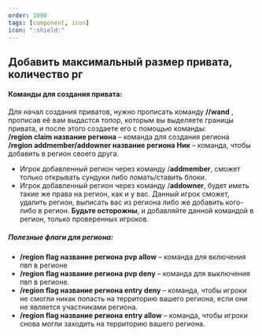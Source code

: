 ```yaml
---
order: 1000
tags: [component, icon]
icon: ":shield:"
---
```

## Добавить максимальный размер привата, количество рг
#### Команды для создания привата:
Для начал создания приватов, нужно прописать команду **//wand** , прописав её вам выдастся топор, которым вы выделяете границы привата, и после этого создаете его с помощью команды: </br>
**/region claim название региона** – команда для создания региона </br>
**/region addmember/addowner название региона Ник** – команда, чтобы добавить в регион своего друга.
-   Игрок добавленный регион через команду /**addmember**, сможет только открывать сундуки либо ломать/ставить блоки.
-   Игрок добавленный регион через команду /**addowner**, будет иметь такие же права на регион, как и у вас. Данный игрок сможет, удалить регион, выписать вас из региона либо же добавить кого-либо в регион. **Будьте осторожны**, и добавляйте данной командой в регион, только проверенных игроков.
##### Полезные флаги для региона:
- **/region flag название региона pvp allow**  – команда для включения пвп в регионе
- **/region flag название региона pvp deny**  – команда для выключения пвп в регионе.
- **/region flag название региона entry deny**  – команда, чтобы игроки не смогли никак попасть на территорию вашего региона, если они не является участниками региона.
- **/region flag название региона entry allow**  – команда, чтобы игроки снова могли заходить на территорию вашего региона.
